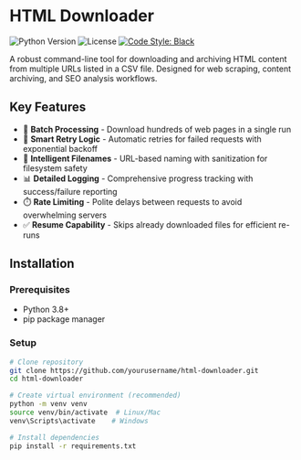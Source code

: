 # HTML Downloader

![Python Version](https://img.shields.io/badge/python-3.8%2B-blue)
![License](https://img.shields.io/badge/license-MIT-green)
[![Code Style: Black](https://img.shields.io/badge/code%20style-black-000000.svg)](https://github.com/psf/black)

A robust command-line tool for downloading and archiving HTML content from multiple URLs listed in a CSV file. Designed for web scraping, content archiving, and SEO analysis workflows.

## Key Features

- 🚀 **Batch Processing** - Download hundreds of web pages in a single run
- 🔁 **Smart Retry Logic** - Automatic retries for failed requests with exponential backoff
- 📁 **Intelligent Filenames** - URL-based naming with sanitization for filesystem safety
- 📊 **Detailed Logging** - Comprehensive progress tracking with success/failure reporting
- ⏱️ **Rate Limiting** - Polite delays between requests to avoid overwhelming servers
- ✅ **Resume Capability** - Skips already downloaded files for efficient re-runs

## Installation

### Prerequisites
- Python 3.8+
- pip package manager

### Setup
```bash
# Clone repository
git clone https://github.com/yourusername/html-downloader.git
cd html-downloader

# Create virtual environment (recommended)
python -m venv venv
source venv/bin/activate  # Linux/Mac
venv\Scripts\activate    # Windows

# Install dependencies
pip install -r requirements.txt

